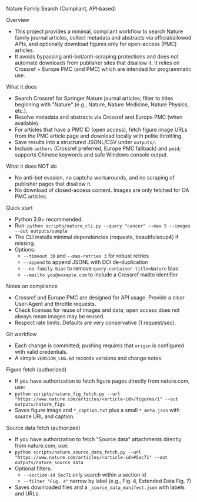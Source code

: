 Nature Family Search (Compliant, API‑based)

Overview
- This project provides a minimal, compliant workflow to search Nature family journal articles, collect metadata and abstracts via official/allowed APIs, and optionally download figures only for open-access (PMC) articles.
- It avoids bypassing anti-bot/anti-scraping protections and does not automate downloads from publisher sites that disallow it. It relies on Crossref + Europe PMC (and PMC) which are intended for programmatic use.

What it does
- Search Crossref for Springer Nature journal articles; filter to titles beginning with "Nature" (e.g., Nature, Nature Medicine, Nature Physics, etc.).
- Resolve metadata and abstracts via Crossref and Europe PMC (when available).
- For articles that have a PMC ID (open access), fetch figure image URLs from the PMC article page and download locally with polite throttling.
- Save results into a structured JSONL/CSV under `outputs/`.
 - Include `authors` (Crossref preferred, Europe PMC fallback) and `pmid`; supports Chinese keywords and safe Windows console output.

What it does NOT do
- No anti-bot evasion, no captcha workarounds, and no scraping of publisher pages that disallow it.
- No download of closed-access content. Images are only fetched for OA PMC articles.

Quick start
- Python 3.9+ recommended.
- Run: `python scripts/nature_cli.py --query "cancer" --max 5 --images --out outputs/sample`
- The CLI installs minimal dependencies (requests, beautifulsoup4) if missing.
- Options:
  - `--timeout 30` and `--max-retries 3` for robust retries
  - `--append` to append JSONL with DOI de-duplication
  - `--no-family-bias` to remove `query.container-title=Nature` bias
  - `--mailto you@example.com` to include a Crossref mailto identifier

Notes on compliance
- Crossref and Europe PMC are designed for API usage. Provide a clear User-Agent and throttle requests.
- Check licenses for reuse of images and data; open access does not always mean images may be reused.
- Respect rate limits. Defaults are very conservative (1 request/sec).

Git workflow
- Each change is committed; pushing requires that `origin` is configured with valid credentials.
- A simple `VERSION_LOG.md` records versions and change notes.

Figure fetch (authorized)
- If you have authorization to fetch figure pages directly from nature.com, use:
- `python scripts/nature_fig_fetch.py --url "https://www.nature.com/articles/<article-id>/figures/1" --out outputs/nature_figs`
- Saves figure image and `*_caption.txt` plus a small `*_meta.json` with source URL and caption.

Source data fetch (authorized)
- If you have authorization to fetch "Source data" attachments directly from nature.com, use:
- `python scripts/nature_source_data_fetch.py --url "https://www.nature.com/articles/<article-id>#Sec71" --out outputs/nature_source_data`
- Optional filters:
  - `--section-id Sec71` only search within a section id
  - `--filter "Fig. 4"` narrow by label (e.g., Fig. 4, Extended Data Fig. 7)
- Saves downloaded files and a `_source_data_manifest.json` with labels and URLs.
